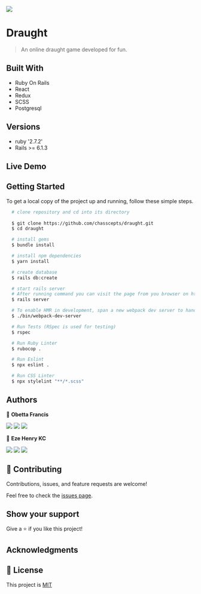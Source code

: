 ![](https://img.shields.io/badge/Microverse-blueviolet)

# Draught

> An online draught game developed for fun.

## Built With

- Ruby On Rails
- React
- Redux
- SCSS
- Postgresql

## Versions
- ruby '2.7.2'
- Rails >= 6.1.3

## Live Demo

## Getting Started

To get a local copy of the project up and running, follow these simple steps.

```bash
  # clone repository and cd into its directory
  
  $ git clone https://github.com/chasscepts/draught.git
  $ cd draught

  # install gems
  $ bundle install

  # install npm dependencies
  $ yarn install

  # create database
  $ rails db:create

  # start rails server
  # After running command you can visit the page from you browser on http://localhost:3000
  $ rails server

  # To enable HMR in development, span a new webpack dev server to handle assets requests
  $ ./bin/webpack-dev-server

  # Run Tests (RSpec is used for testing)
  $ rspec

  # Run Ruby Linter
  $ rubocop .

  # Run Eslint
  $ npx eslint .

  # Run CSS Linter
  $ npx stylelint "**/*.scss"

```

## Authors

👤 **Obetta Francis**

[![](https://img.shields.io/badge/GitHub-100000?style=for-the-badge&logo=github&logoColor=white)](https://github.com/chasscepts) [![](https://img.shields.io/badge/Twitter-1DA1F2?style=for-the-badge&logo=twitter&logoColor=white)](https://twitter.com/chasscepts) [![](https://img.shields.io/badge/LinkedIn-0077B5?style=for-the-badge&logo=linkedin&logoColor=white)](https://www.linkedin.com/in/chasscepts/)

👤 **Eze Henry KC**

[![](https://img.shields.io/badge/GitHub-100000?style=for-the-badge&logo=github&logoColor=white)](https://github.com/henrykc24) [![](https://img.shields.io/badge/Twitter-1DA1F2?style=for-the-badge&logo=twitter&logoColor=white)](https://twitter.com/henrykc24) [![](https://img.shields.io/badge/LinkedIn-0077B5?style=for-the-badge&logo=linkedin&logoColor=white)](https://www.linkedin.com/in/henry-kc/)

## 🤝 Contributing

Contributions, issues, and feature requests are welcome!

Feel free to check the [issues page](https://github.com/chasscepts/draughts/issues).

## Show your support

Give a ⭐️ if you like this project!

## Acknowledgments

## 📝 License

This project is [MIT](./LICENSE)
